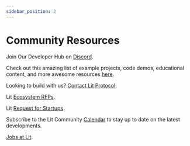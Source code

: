 ```yaml
---
sidebar_position: 2
---
```


# Community Resources

Join Our Developer Hub on [Discord](https://discord.gg/GnTtFukpHq).

Check out this amazing list of example projects, code demos, educational content, and more awesome resources [here](https://github.com/LIT-Protocol/awesome/blob/main/README.md).

Looking to build with us? [Contact Lit Protocol](https://nut.sh/ell/forms/352580/YEk9vu).

Lit [Ecosystem RFPs](https://litprotocol.notion.site/Lit-Request-for-Ecosystem-Proposals-ae3f31e7f32c413cbe0b36c2fe53378d).

Lit [Request for Startups](https://spark.litprotocol.com/request-for-startups/).

Subscribe to the Lit Community [Calendar](https://litgateway.com/calendar) to stay up to date on the latest developments.

[Jobs at Lit](https://jobs.lever.co/litprotocol).


